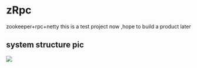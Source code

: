 # zRpc
zookeeper+rpc+netty  this is a test project now ,hope to build a product later

## system structure pic

![](http://opd1spc1i.bkt.clouddn.com/18-3-11/30593260.jpg)